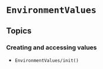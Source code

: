 # ``EnvironmentValues``

## Topics

### Creating and accessing values

- ``EnvironmentValues/init()``
